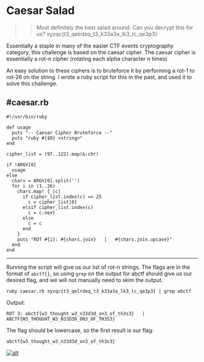 # Caesar Salad
>>Most definitely the best salad around. Can you decrypt this for us?
xyzqc{t3_qelrdeq_t3_k33a3a_lk3_lc_qe3p3}

Essentially a staple in many of the easier CTF events cryptography category, this challenge is based on the caesar cipher.
The caesar cipher is essentially a rot-n cipher (rotating each alpha character n times)

An easy solution to these ciphers is to bruteforce it by performing a rot-1 to rot-26 on the string. I wrote a ruby script for this in the past, and used it to solve this challenge.

#caesar.rb
---
```
#!/usr/bin/ruby

def usage
  puts "-- Caesar Cipher Bruteforce --"
  puts "ruby #{$0} <string>"
end

cipher_list = (97..122).map(&:chr)

if !ARGV[0]
  usage
else
  chars = ARGV[0].split('')
  for i in (1..26)
    chars.map! { |c|
      if cipher_list.index(c) == 25
        c = cipher_list[0]
      elsif cipher_list.index(c)
        c = c.next
      else
        c = c
      end
    }
    puts "ROT #{i}: #{chars.join}   |   #{chars.join.upcase}"
  end
end

```
---

Running the script will give us our list of rot-n strings. The flags are in the format of `abctf{}`, so using `grep` on the output for abctf should give us our desired flag, and we will not manually need to skim the output.

`ruby caesar.rb xyzqc{t3_qelrdeq_t3_k33a3a_lk3_lc_qe3p3} | grep abctf`

Output:

`ROT 3: abctf{w3_thought_w3_n33d3d_on3_of_th3s3}   |   ABCTF{W3_THOUGHT_W3_N33D3D_ON3_OF_TH3S3}`

The flag should be lowercase, so the first result is our flag:

`abctf{w3_thought_w3_n33d3d_on3_of_th3s3}`

[![alt](https://asciinema.org/a/29qfl1dwsgd25o91nfv3dvvbn.png)](https://asciinema.org/a/29qfl1dwsgd25o91nfv3dvvbn)
